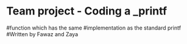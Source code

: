 # Team project - Coding a _printf 
#function which has the same 
#implementation as the standard printf
#Written by Fawaz and Zaya
